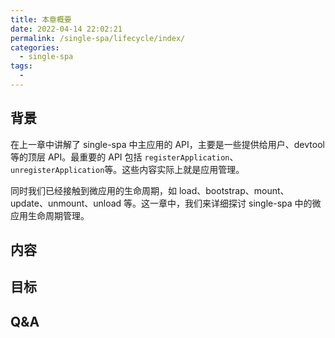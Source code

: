 ```yaml
---
title: 本章概要
date: 2022-04-14 22:02:21
permalink: /single-spa/lifecycle/index/
categories:
  - single-spa
tags:
  - 
---
```


## 背景

在上一章中讲解了 single-spa 中主应用的 API，主要是一些提供给用户、devtool 等的顶层 API。最重要的 API 包括 `registerApplication`、 `unregisterApplication`等。这些内容实际上就是应用管理。

同时我们已经接触到微应用的生命周期，如 load、bootstrap、mount、update、unmount、unload 等。这一章中，我们来详细探讨 single-spa 中的微应用生命周期管理。

## 内容

## 目标

## Q&A
